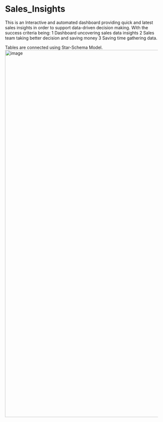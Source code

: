 # Sales_Insights
This is an Interactive and automated dashboard providing quick and latest sales insights in order to support data-driven decision making. With the success criteria being:
1 Dashboard uncovering sales data insights
2 Sales team taking better decision and saving money
3 Saving time gathering data.

Tables are connected using Star-Schema Model.
<img width="1207" alt="image" src="https://github.com/chitranshkumar9/Sales_Insights/assets/105735020/ae3a3521-14f4-4aff-8f9a-29419d9e5ec9">

